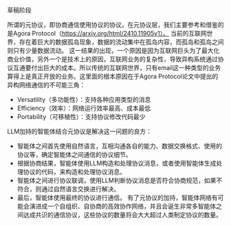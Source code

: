 草稿阶段


所谓的元协议，即协商通信使用协议的协议。在元协议层，我们主要参考和借鉴的是Agora Protocol（https://arxiv.org/html/2410.11905v1）。
当前的互联网世界，存在着巨大的数据孤岛现象，数据的流动集中在孤岛内容，而孤岛和孤岛之间则只有少量数据流动。
这一结果的出现，一个原因是因为互联网巨头为了最大化商业价值，另外一个是技术上的原因，互联网业务的复杂性，导致异构系统通过协议互通要付出巨大的成本。所以传统的互联网世界，只有email这一种类型的业务算得上是真正开放的业务。这里面的根本原因在于Agora Protocol论文中提出的异构网络通信的不可能三角：
- Versatility（多功能性）：支持各种应用类型的消息
- Efficiency（效率）：网络运行效率最高、成本最低
- Portability（可移植性）：支持协议修改代码最少

LLM加持的智能体结合元协议是解决这一问题的良方：
- 智能体之间首先使用自然语言，互相沟通各自的能力、数据交换格式、使用的协议等，确定智能体之间通信的协议细节。
- 根据协商结果，智能体使用LLM构造和处理协议消息，或者使用智能体生成处理协议的代码，来构造和处理协议消息。
- 智能体之间进行协议联调，使用LLM判断协议消息是否符合协商规范，如果不符合，则通过自然语言交换进行解决。
- 最后，智能体使用最终的协议进行通信。
有了元协议的加持，智能体网络有可能会演进成一个自组织、自协商的高效协作网络，并且会诞生非常多智能体之间达成共识的通信协议，这些协议的数量将会大大超过人类制定协议的数量。